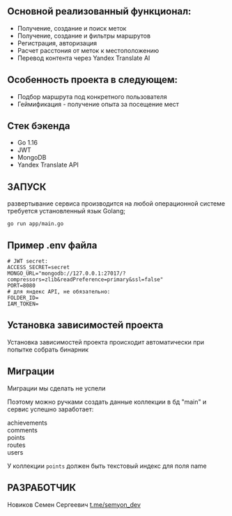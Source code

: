 ## Основной реализованный функционал:

* Получение, создание и поиск меток
* Получение, создание и фильтры маршрутов
* Регистрация, авторизация
* Расчет расстония от меток к местоположению
* Перевод контента через Yandex Translate AI 

## Особенность проекта в следующем:

* Подбор маршрута под конкретного пользователя
* Геймификация - получение опыта за посещение мест

## Стек бэкенда

* Go 1.16
* JWT
* MongoDB
* Yandex Translate API

## ЗАПУСК

развертывание сервиса производится на любой операционной системе
требуется установленный язык Golang;

`go run app/main.go`

## Пример .env файла

```
# JWT secret:
ACCESS_SECRET=secret 
MONGO_URL="mongodb://127.0.0.1:27017/?compressors=zlib&readPreference=primary&ssl=false"
PORT=8080
# для яндекс API, не обязательно:
FOLDER_ID= 
IAM_TOKEN=
```

## Установка зависимостей проекта

Установка зависимостей проекта происходит автоматически при попытке собрать бинарник

## Миграции 

Миграции мы сделать не успели

Поэтому можно ручками создать данные коллекции в бд "main" и сервис успешно заработает:

achievements \
comments \
points \
routes \
users

У коллекции `points` должен быть текстовый индекс для поля name

## РАЗРАБОТЧИК

Новиков Семен Сергеевич [t.me/semyon_dev](t.me/semyon_dev)
